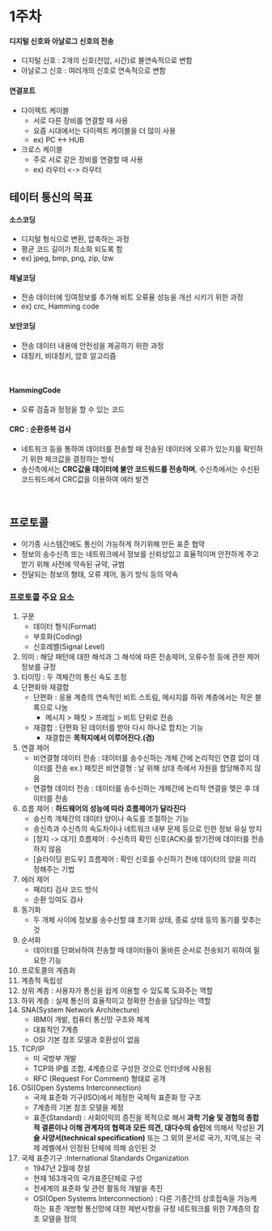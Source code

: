# 1주차

#### 디지털 신호와 아날로그 신호의 전송
* 디지털 신호 : 2개의 신호(전압, 시간)로 불연속적으로 변함
* 아날로그 신호 : 여러개의 신호로 연속적으로 변함

#### 연결포트
* 다이렉트 케이블
    - 서로 다른 장비를 연결할 때 사용
    - 요즘 시대에서는 다이렉트 케이블을 더 많이 사용
    - ex) PC <-> HUB
* 크로스 케이블
    - 주로 서로 같은 장비를 연결할 때 사용
    - ex) 라우터 <-> 라우터

## 테이터 통신의 목표

#### 소스코딩
* 디지털 형식으로 변환, 압축하는 과정
* 평균 코드 길이가 최소화 되도록 함
* ex) jpeg, bmp, png, zip, lzw
#### 채널코딩
* 전송 데이터에 잉여정보를 추가해 비트 오류율 성능을 개선 시키기 위한 과정
* ex) crc, Hamming code
#### 보안코딩
* 전송 데이터 내용에 안전성을 제공하기 위한 과정
* 대칭키, 비대칭키, 암호 알고리즘

<br>

#### HammingCode
* 오류 검출과 정정을 할 수 있는 코드

#### CRC : 순환중복 검사
* 네트워크 등을 통하여 데이터를 전송할 때 전송된 데이터에 오류가 있는지를 확인하기 위한 체크값을 결정하는 방식
* 송신측에서는 **CRC값을 데이터에 불안 코드워드를 전송하며**, 수신측에서는 수신된 코드워드에서 CRC값을 이용하여 에러 발견

<br>

## 프로토콜
* 이기종 시스템간에도 통신이 가능하게 하기위해 만든 표준 협약
* 정보의 송수신측 또는 네트워크에서 정보를 신뢰성있고 효율적이며 안전하게 주고받기 위해 사전에 약속된 규약, 규범
* 전달되는 정보의 형태, 오류 제어, 동기 방식 등의 약속

### 프로토콜 주요 요소
1. 구문
    - 데이터 형식(Format)
    - 부호화(Coding)
    - 신호레벨(Signal Level)
2. 의미 : 해당 패턴에 대한 해석과 그 해석에 따른 전송제어, 오류수정 등에 관한 제어정보를 규정
3. 타이밍 : 두 객체간의 통신 속도 조정
4. 단편화와 재결합 
    - 단편화 : 응용 계층의 연속적인 비트 스트림, 메시지를 하위 계층에서는 작은 블록으로 나눔
        + 메시지 > 패킷 > 프레임 > 비트 단위로 전송
    - 재결합 : 단편화 된 데이터를 받아 다시 하나로 합치는 기능
        + 재결합은 **목적지에서 이루어진다.(겸)** 
5. 연결 제어
    - 비연결형 데이터 전송 : 데이터를 송수신하는 개체 간에 논리적인 연결 없이 데이터를 전송 ex.) 패킷은 비연결형 : 날 위해 상대 측에서 자원을 할당해주지 않음
    - 연결형 데이터 전송 : 데이터를 송수신하는 개체간에 논리적 연결을 맺은 후 데이터를 전송 
6. 흐름 제어 : **하드웨어의 성능에 따라 흐름제어가 달라진다**
    - 송신측 개체간의 데이터 양이나 속도를 조절하는 기능
    - 송신측과 수신측의 속도차이나 네트워크 내부 문제 등으로 인한 정보 유실 방지
    - [정지 -> 대기] 흐름제어 : 수신측의 확인 신호(ACK)를 받기전에 데이터를 전송하지 않음
    - [슬라이딩 윈도우] 흐름제어 : 확인 신호를 수신하기 전에 데이터의 양을 미리 정해주는 기법
7. 에러 제어
    - 패리티 검사 코드 방식
    - 순환 잉여도 검사  
8. 동기화
    - 두 개체 사이에 정보를 송수신할 떄 초기화 상태, 종료 상태 등의 동기를 맞추는 것
9. 순서화
    - 데이터를 단펴놔하여 전송할 때 데이터들이 올바른 순서로 전송되기 위하여 필요한 기능
10. 프로토콜의 계층화
11. 계층적 독립성
12. 상위 계층 : 사용자가 통신을 쉽게 이용할 수 있도록 도와주는 역할
13. 하위 계층 : 실제 통신의 효율적이고 정확한 전송을 담당하는 역할 
14. SNA(System Network Architecture)
    - IBM이 개발, 컴퓨터 통신망 구조와 체계
    - 대표적인 7계층
    - OSI 기본 참조 모델과 호환성이 없음
15. TCP/IP
    - 미 국방부 개발
    - TCP와 IP를 조합, 4계층으로 구성한 것으로 인터넷에 사용됨
    - RFC (Request For Comment) 형태로 공개
16. OSI(Open Systems Interconnection)
    - 국제 표준화 기구(ISO)에서 제정한 국제적 표준화 망 구조
    - 7계층의 기본 참조 모델을 제정
    - 표준(Standard) : 사회이익의 증진을 목적으로 해서 **과학 기술 및 경험의 종합적 결론이나 이해 관계자의 협력과 모든 의견, 대다수의 승인**에 의해서 작성된 **기술 사양서(technical specification)** 또는 그 외의 문서로 국가, 지역,또는 국제 레벨에서 인정된 단체에 의해 승인된 것
17. 국제 표준기구 :International Standards Organization
    - 1947년 2월에 창설
    - 현재 163개국의 국가표준단체로 구성
    - 전세계의 표준화 및 관련 활동의 개발을 촉진
    - OSI(Open Systems Interconnection) : 다른 기종간의 상호접속을 가능케 하는 표준 개방형 통신망에 대한 제반사항을 규정 네트워크를 위한 7계층의 참조 모델을 정의